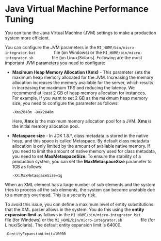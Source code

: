 # Java Virtual Machine Performance Tuning

You can tune the Java Virtual Machine (JVM) settings to make a production system more efficient.

You can configure the JVM parameters in the
`MI_HOME/bin/micro-integrator.bat        ` file (on Windows) or the
`MI_HOME/bin/micro-integrator.sh        ` file (on
Linux/Solaris). Following are the most important JVM parameters you need
to configure:

-   **Maximum Heap Memory Allocation (Xmx)** - This parameter sets the
    maximum heap memory allocated for the JVM. Increasing the memory
    allocation increases the memory available for the server, which
    results in increasing the maximum TPS and reducing the latency. We
    recommend at least 2 GB of heap memory allocation for instances.  
    For example, If you want to set 2 GB as the maximum heap memory
    size, you need to configure the parameter as follows:

    ```
    -Xms2048m -Xmx2048m
    ```

    Here, **Xmx** is the maximum memory allocation pool for a JVM.
    **Xms** is the initial memory allocation pool.  

-   **Metaspace size** - In JDK 1.8.\*, class metadata is stored in the
    native heap, and this space is called Metaspace. By default class
    metadata allocation is only limited by the amount of available
    native memory. If you need to limit the amount of native memory used
    for class metadata, you need to set **MaxMetaspaceSize**.
    To ensure the stability of a production system, you can set the
    **MaxMetaspaceSize** parameter to 1GB as follows:

    ```
    -XX:MaxMetaspaceSize=1g
    ```

When an XML element has a large number of sub elements and the system
tries to process all the sub elements, the system can become unstable
due to a memory overhead. This is a security risk.

To avoid this issue, you can define a maximum level of entity
substitutions that the XML parser allows in the system. You do this
using the <b>entity expansion limit</b> as follows in the
`MI_HOME/bin/micro-integrator.bat        ` file (for Windows) or
the `MI_HOME/bin/micro-integrator.sh        ` file (for
Linux/Solaris). The default entity expansion limit is 64000.

```
-DentityExpansionLimit=10000
```